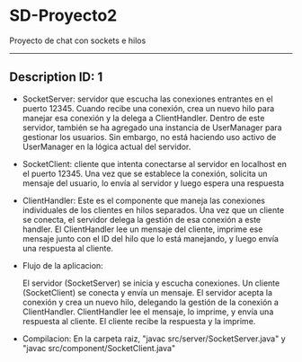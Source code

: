 # SD-Proyecto2

Proyecto de chat con sockets e hilos

--------------------------------------------------------------------------

## Description ID: 1

- SocketServer: servidor que escucha las conexiones entrantes en el puerto 12345. Cuando recibe una conexión, crea un nuevo hilo para manejar esa conexión y la delega a ClientHandler. Dentro de este servidor, también se ha agregado una instancia de UserManager para gestionar los usuarios. Sin embargo, no está haciendo uso activo de UserManager en la lógica actual del servidor.

- SocketClient: cliente que intenta conectarse al servidor en localhost en el puerto 12345. Una vez que se establece la conexión, solicita un mensaje del usuario, lo envía al servidor y luego espera una respuesta

- ClientHandler:  Este es el componente que maneja las conexiones individuales de los clientes en hilos separados. Una vez que un cliente se conecta, el servidor delega la gestión de esa conexión a este handler. El ClientHandler lee un mensaje del cliente, imprime ese mensaje junto con el ID del hilo que lo está manejando, y luego envía una respuesta al cliente.

- Flujo de la aplicacion:

    El servidor (SocketServer) se inicia y escucha conexiones.
    Un cliente (SocketClient) se conecta y envía un mensaje.
    El servidor acepta la conexión y crea un nuevo hilo, delegando la gestión de la conexión a ClientHandler.
    ClientHandler lee el mensaje, lo imprime, y envía una respuesta al cliente.
    El cliente recibe la respuesta y la imprime.

- Compilacion: En la carpeta raiz, "javac src/server/SocketServer.java" y "javac src/component/SocketClient.java" 
